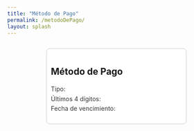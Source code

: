 ```yaml
---
title: "Método de Pago"
permalink: /metodoDePago/
layout: splash
---
```


<style>
.payment-details {
  width: 60%;
  padding: 10px;
  border: 1px solid #ccc;
  border-radius: 8px;
  background: white;
  text-align: left;
  margin: 2em auto;
}

.payment-info {
  font-size: 1em;
  line-height: 1.6em;
  color: #333;
}

.boton {
  display: inline-block;
  padding: 10px 20px;
  width: 100%;
  text-align: left;
  color: #222831;
  background: white;
  border: none;
  border-radius: 5px;
  cursor: pointer;
  line-height: 40px;
  outline: none;
  margin-top: 20px;
}
.boton:hover {
  background-color: #e7e7e7;
}
</style>

<div class="payment-details">
  <h2>Método de Pago</h2>
  <p class="payment-info">
    Tipo: <span id="payment-type"></span><br>
    Últimos 4 dígitos: <span id="payment-last4"></span><br>
    Fecha de vencimiento: <span id="payment-expiry"></span>
  </p>
</div>

<script>
  function fetchPaymentMethod(email) {
    fetch('/.netlify/functions/server', {
      method: 'POST',
      headers: {
        'Content-Type': 'application/json'
      },
      body: JSON.stringify({ action: 'get_payment_method', email: email })
    })
    .then(response => response.json())
    .then(data => {
      if (data && data.paymentMethod) {
        const paymentTypeElement = document.getElementById('payment-type');
        const paymentLast4Element = document.getElementById('payment-last4');
        const paymentExpiryElement = document.getElementById('payment-expiry');

        paymentTypeElement.textContent = data.paymentMethod.card.brand || 'Desconocido';
        paymentLast4Element.textContent = data.paymentMethod.card.last4;
        paymentExpiryElement.textContent = data.paymentMethod.card.exp_month + '/' + data.paymentMethod.card.exp_year;
      } else {
        console.error('Error fetching payment method:', data.error);
      }
    })
    .catch(error => console.error('Error:', error));
  }

  netlifyIdentity.on('login', user => {
    fetchPaymentMethod(user.email);
  });
</script>
